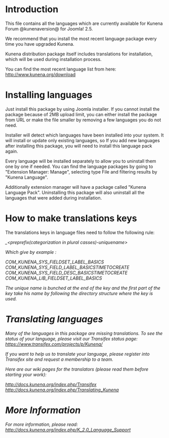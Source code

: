Introduction
============

This file contains all the languages which are currently available for Kunena Forum @kunenaversion@ for Joomla! 2.5.

We recommend that you install the most recent language package every time you have upgraded Kunena.

Kunena distribution package itself includes translations for installation, which will be used during installation process.

You can find the most recent language list from here:
http://www.kunena.org/download

Installing languages
====================

Just install this package by using Joomla installer. If you cannot install the package because of 2MB upload limit, you can either
install the package from URL or make the file smaller by removing a few languages you do not need.

Installer will detect which languages have been installed into your system. It will install or update only existing languages,
so If you add new languages after installing this package, you will need to install this language pack again.

Every language will be installed separately to allow you to uninstall them one by one if needed. You can find the language
packages by going to "Extension Manager: Manage", selecting type File and filtering results by "Kunena Language".

Additionally extension manager will have a package called "Kunena Language Pack". Uninstalling this package will also uninstall
all the languages that were added during installation.

How to make translations keys
=====================

The translations keys in language files need to follow the following rule:

<package-type>_<package-name>_<lang-type>_<object>_<atribute-in-object>_<preprefix(categorization in plural casses)-uniquename>

Which give by example :

COM_KUNENA_SYS_FIELDSET_LABEL_BASICS
COM_KUNENA_SYS_FIELD_LABEL_BASICSTIMETOCREATE
COM_KUNENA_SYS_FIELD_DESC_BASICSTIMETOCREATE
COM_KUNENA_LIB_FIELDSET_LABEL_BASICS

The unique name is bunched at the end of the key and the first part of the key take his name by following the directory structure
where the key is used.

Translating languages
=====================

Many of the languages in this package are missing translations. To see the status of your language, please visit our Transifex status page:
https://www.transifex.com/projects/p/Kunena/

If you want to help us to translate your language, please register into Transifex site and request a membership to a team.

Here are our wiki pages for the translators (please read them before starting your work):

http://docs.kunena.org/index.php/Transifex
http://docs.kunena.org/index.php/Translating_Kunena

More Information
================

For more information, please read:
http://docs.kunena.org/index.php/K_2.0_Language_Support
